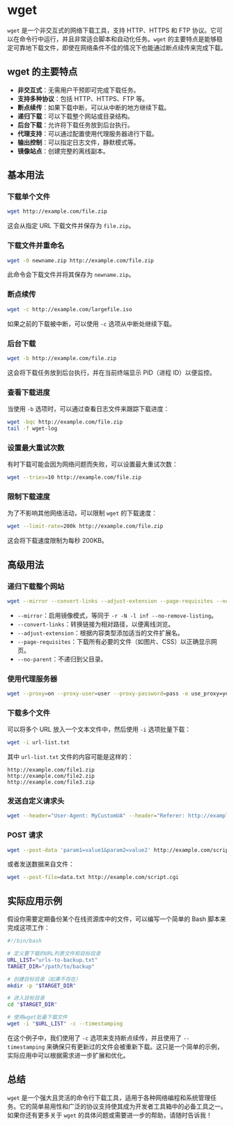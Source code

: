 # wget

`wget` 是一个非交互式的网络下载工具，支持 HTTP、HTTPS 和 FTP 协议。它可以在命令行中运行，并且非常适合脚本和自动化任务。`wget` 的主要特点是能够稳定可靠地下载文件，即使在网络条件不佳的情况下也能通过断点续传来完成下载。

## wget 的主要特点

- **非交互式**：无需用户干预即可完成下载任务。
- **支持多种协议**：包括 HTTP、HTTPS、FTP 等。
- **断点续传**：如果下载中断，可以从中断的地方继续下载。
- **递归下载**：可以下载整个网站或目录结构。
- **后台下载**：允许将下载任务放到后台执行。
- **代理支持**：可以通过配置使用代理服务器进行下载。
- **输出控制**：可以指定日志文件，静默模式等。
- **镜像站点**：创建完整的离线副本。

## 基本用法

### 下载单个文件

```bash
wget http://example.com/file.zip
```

这会从指定 URL 下载文件并保存为 `file.zip`。

### 下载文件并重命名

```bash
wget -O newname.zip http://example.com/file.zip
```

此命令会下载文件并将其保存为 `newname.zip`。

### 断点续传

```bash
wget -c http://example.com/largefile.iso
```

如果之前的下载被中断，可以使用 `-c` 选项从中断处继续下载。

### 后台下载

```bash
wget -b http://example.com/file.zip
```

这会将下载任务放到后台执行，并在当前终端显示 PID（进程 ID）以便监控。

### 查看下载进度

当使用 `-b` 选项时，可以通过查看日志文件来跟踪下载进度：

```bash
wget -bqc http://example.com/file.zip
tail -f wget-log
```

### 设置最大重试次数

有时下载可能会因为网络问题而失败，可以设置最大重试次数：

```bash
wget --tries=10 http://example.com/file.zip
```

### 限制下载速度

为了不影响其他网络活动，可以限制 `wget` 的下载速度：

```bash
wget --limit-rate=200k http://example.com/file.zip
```

这会将下载速度限制为每秒 200KB。

## 高级用法

### 递归下载整个网站

```bash
wget --mirror --convert-links --adjust-extension --page-requisites --no-parent http://example.com/
```

- `--mirror`：启用镜像模式，等同于 `-r -N -l inf --no-remove-listing`。
- `--convert-links`：转换链接为相对路径，以便离线浏览。
- `--adjust-extension`：根据内容类型添加适当的文件扩展名。
- `--page-requisites`：下载所有必要的文件（如图片、CSS）以正确显示网页。
- `--no-parent`：不递归到父目录。

### 使用代理服务器

```bash
wget --proxy=on --proxy-user=user --proxy-password=pass -e use_proxy=yes -e http_proxy=http://proxy.example.com:8080 http://example.com/file.zip
```

### 下载多个文件

可以将多个 URL 放入一个文本文件中，然后使用 `-i` 选项批量下载：

```bash
wget -i url-list.txt
```

其中 `url-list.txt` 文件的内容可能是这样的：

```
http://example.com/file1.zip
http://example.com/file2.zip
http://example.com/file3.zip
```

### 发送自定义请求头

```bash
wget --header="User-Agent: MyCustomUA" --header="Referer: http://example.com/" http://example.com/file.zip
```

### POST 请求

```bash
wget --post-data 'param1=value1&param2=value2' http://example.com/script.cgi
```

或者发送数据来自文件：

```bash
wget --post-file=data.txt http://example.com/script.cgi
```

## 实际应用示例

假设你需要定期备份某个在线资源库中的文件，可以编写一个简单的 Bash 脚本来完成这项工作：

```bash
#!/bin/bash

# 定义要下载的URL列表文件和目标目录
URL_LIST="urls-to-backup.txt"
TARGET_DIR="/path/to/backup"

# 创建目标目录（如果不存在）
mkdir -p "$TARGET_DIR"

# 进入目标目录
cd "$TARGET_DIR"

# 使用wget批量下载文件
wget -i "$URL_LIST" -c --timestamping
```

在这个例子中，我们使用了 `-c` 选项来支持断点续传，并且使用了 `--timestamping` 来确保只有更新过的文件会被重新下载。这只是一个简单的示例，实际应用中可以根据需求进一步扩展和优化。

## 总结

`wget` 是一个强大且灵活的命令行下载工具，适用于各种网络编程和系统管理任务。它的简单易用性和广泛的协议支持使其成为开发者工具箱中的必备工具之一。如果你还有更多关于 `wget` 的具体问题或需要进一步的帮助，请随时告诉我！
